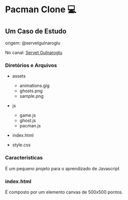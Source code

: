 # Pacman Clone :computer:

## Um Caso de Estudo

origem: @servetgulnaroglu

No canal: [Servet Gulnaroglu](youtube.com/watch?v=GXlckaGr0Eo)

### Diretórios e Arquivos

- assets

  - animations.gig
  - ghosts.png
  - sample.png

- js
  - game.js
  - ghost.js
  - pacman.js

* index.html

* style.css

### Caracteristicas

É um pequeno projeto para o aprendizado de Javascript

### index.html

É composto por um elemento canvas de 500x500 pontos.

